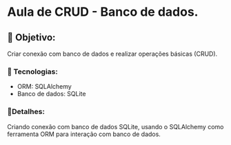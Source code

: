# Aula de CRUD - Banco de dados.

## 🚀 Objetivo:
Criar conexão com banco de dados e realizar operações básicas (CRUD).

### 🚀 Tecnologias:
- ORM: SQLAlchemy
- Banco de dados: SQLite

### 🚀Detalhes:
Criando conexão com banco de dados SQLite, usando o SQLAlchemy como ferramenta ORM para interação com banco de dados.
